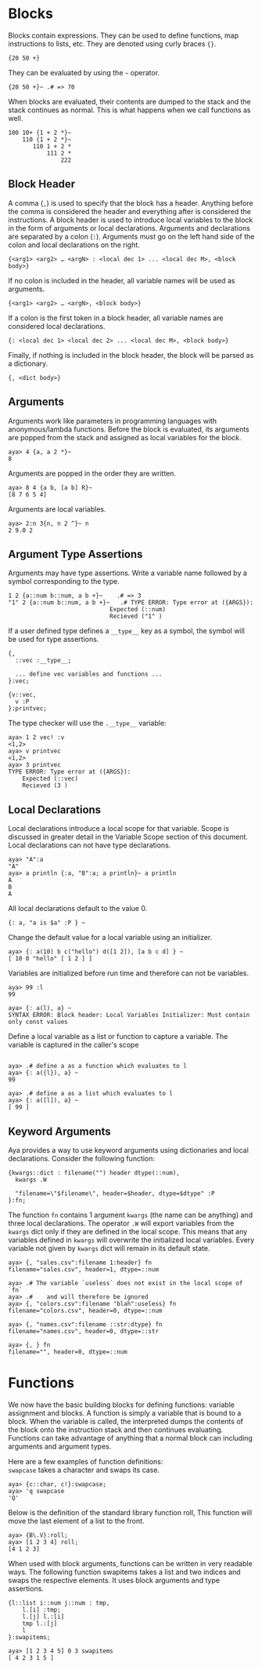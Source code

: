 # Blocks
Blocks contain expressions. They can be used to define functions, map instructions to lists, etc. They are denoted using curly braces `{}`.

```
{20 50 +}
```
They can be evaluated by using the `~` operator.

```
{20 50 +}~ .# => 70
```

When blocks are evaluated, their contents are dumped to the stack and the stack continues as normal. This is what happens when we call functions as well.

```
100 10+ {1 + 2 *}~
    110 {1 + 2 *}~
       110 1 + 2 *
           111 2 *
               222
```

## Block Header

A comma (`,`) is used to specify that the block has a header. Anything before the comma is considered the header and everything after is considered the instructions. A block header is used to introduce local variables to the block in the form of arguments or local declarations. Arguments and declarations are separated by a colon (`:`). Arguments must go on the left hand side of the colon and local declarations on the right.

```
{<arg1> <arg2> … <argN> : <local dec 1> ... <local dec M>, <block body>}
```

If no colon is included in the header, all variable names will be used as arguments.

```
{<arg1> <arg2> … <argN>, <block body>}
```

If a colon is the first token in a block header, all variable names are considered local declarations.

```
{: <local dec 1> <local dec 2> ... <local dec M>, <block body>}
```

Finally, if nothing is included in the block header, the block will be parsed as a dictionary.

```
{, <dict body>}
```

## Arguments

Arguments work like parameters in programming languages with anonymous/lambda functions. Before the block is evaluated, its arguments are popped from the stack and assigned as local variables for the block.

```
aya> 4 {a, a 2 *}~
8
```

Arguments are popped in the order they are written.

```
aya> 8 4 {a b, [a b] R}~
[8 7 6 5 4]
```

Arguments are local variables.

```
aya> 2:n 3{n, n 2 ^}~ n
2 9.0 2
```

## Argument Type Assertions

Arguments may have type assertions. Write a variable name followed by a symbol corresponding to the type.

```
1 2 {a::num b::num, a b +}~    .# => 3
"1" 2 {a::num b::num, a b +}~   .# TYPE ERROR: Type error at ({ARGS}):
                             Expected (::num)
                             Recieved ("1" )
```

If a user defined type defines a `__type__` key as a symbol, the symbol will be used for type assertions.

```
{,
  ::vec :__type__;

  ... define vec variables and functions ...
}:vec;

{v::vec,
  v :P
}:printvec;
```

The type checker will use the `.__type__` variable:

```
aya> 1 2 vec! :v
<1,2>
aya> v printvec
<1,2>
aya> 3 printvec
TYPE ERROR: Type error at ({ARGS}):
	Expected (::vec)
	Recieved (3 )
```


## Local Declarations

Local declarations introduce a local scope for that variable. Scope is discussed in greater detail in the Variable Scope section of this document. Local declarations can not have type declarations.


```
aya> "A":a
"A"
aya> a println {:a, "B":a; a println}~ a println
A
B
A
```

All local declarations default to the value 0.

```
{: a, "a is $a" :P } ~
```

Change the default value for a local variable using an initializer.

```
aya> {: a(10) b c("hello") d([1 2]), [a b c d] } ~
[ 10 0 "hello" [ 1 2 ] ]
```

Variables are initialized before run time and therefore can not be variables.

```
aya> 99 :l
99

aya> {: a(l), a} ~
SYNTAX ERROR: Block header: Local Variables Initializer: Must contain only const values

```

Define a local variable as a list or function to capture a variable. The variable is captured in the caller's scope

```

aya> .# define a as a function which evaluates to l
aya> {: a({l}), a} ~
99

aya> .# define a as a list which evaluates to l
aya> {: a([l]), a} ~
[ 99 ]
```

## Keyword Arguments

Aya provides a way to use keyword arguments using dictionaries and local declarations. Consider the following function:

```
{kwargs::dict : filename("") header dtype(::num),
  kwargs .W

  "filename=\"$filename\", header=$header, dtype=$dtype" :P
}:fn;
```

The function `fn` contains 1 argument `kwargs` (the name can be anything) and three local declarations. The operator `.W` will export variables from the `kwargs` dict only if they are defined in the local scope. This means that any variables defined in `kwargs` will overwrite the initialized local variables. Every variable not given by `kwargs` dict will remain in its default state.

```
aya> {, "sales.csv":filename 1:header} fn
filename="sales.csv", header=1, dtype=::num

aya> .# The variable `useless` does not exist in the local scope of `fn`
aya> .#    and will therefore be ignored
aya> {, "colors.csv":filename "blah":useless} fn
filename="colors.csv", header=0, dtype=::num

aya> {, "names.csv":filename ::str:dtype} fn
filename="names.csv", header=0, dtype=::str

aya> {, } fn
filename="", header=0, dtype=::num
```

# Functions

We now have the basic building blocks for defining functions: variable assignment and blocks. A function is simply a variable that is bound to a block. When the variable is called, the interpreted dumps the contents of the block onto the instruction stack and then continues evaluating. Functions can take advantage of anything that a normal block can including arguments and argument types.

Here are a few examples of function definitions:  
`swapcase` takes a character and swaps its case.

```
aya> {c::char, c!}:swapcase;
aya> 'q swapcase
'Q'
```

Below is the definition of the standard library function roll, This function will move the last element of a list to the front.

```
aya> {B\.V}:roll;
aya> [1 2 3 4] roll;
[4 1 2 3]
```

When used with block arguments, functions can be written in very readable ways. The following function swapitems takes a list and two indices and swaps the respective elements. It uses block arguments and type assertions.

```
{l::list i::num j::num : tmp,
    l.[i] :tmp;
    l.[j] l.:[i]
    tmp l.:[j]
    l
}:swapitems;

aya> [1 2 3 4 5] 0 3 swapitems
[ 4 2 3 1 5 ]
```
